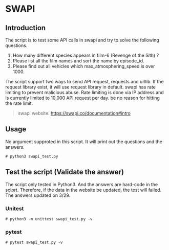 # SWAPI
## Introduction
The script is to test some API calls in swapi and try to solve the following questions.
1. How many different species appears in film-6 (Revenge of the Sith) ?
2. Please list all the film names and sort the name by episode_id.
3. Please find out all vehicles which max_atmosphering_speed is over 1000.

The script support two ways to send API request, requests and urllib. If the request library exist, it will use request library in default.
swapi has rate limiting to prevent malicious abuse. Rate limiting is done via IP address and is currently limited to 10,000 API request per day.  be no reason for hitting the rate limit.

> swapi website: https://swapi.co/documentation#intro

## Usage
No argument supproted in this script. It will print out the questions and the answers.

```shell
# python3 swapi_test.py
```

## Test the script (Validate the answer)

The script only tested in Python3. And the answers are hard-code in the sciprt. Therefore, if the data in the website be updated, the test will failed. The answers updated on 3/29.

### Unitest

```shell
# python3 -m unittest swapi_test.py -v
```
### pytest

```shell
# pytest swapi_test.py -v
```